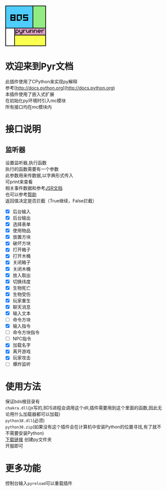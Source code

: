 ![logo](logo.png)<br>
# 欢迎来到Pyr文档
此插件使用了CPython来实现py解释<br>
参考[http://docs.python.org](http://docs.python.org)<br>
本插件使用了嵌入式扩展<br>
在初始化py环境时引入mc模块<br>
所有接口均在mc模块内
# 接口说明
## 监听器
设置监听器,执行函数<br>
执行的函数需要有一个参数<br>
此参数用来传数据,以字典形式传入<br>
可print来查看<br>
相关事件数据和参考[JSR文档](http://game.xiafox.com/jsrdevdoc.htm#reg_t2)<br>
也可以参考[帮助](帮助.txt)<br>
返回值决定是否拦截（True继续，False拦截）<br>
* [x] 后台输入
* [x] 后台输出
* [x] 选择表单
* [x] 使用物品
* [x] 放置方块
* [x] 破坏方块
* [x] 打开箱子
* [x] 打开木桶
* [x] 关闭箱子
* [x] 关闭木桶
* [x] 放入取出
* [x] 切换纬度
* [x] 生物死亡
* [x] 生物受伤
* [x] 玩家重生
* [x] 聊天消息
* [x] 输入文本
* [ ] 命令方块
* [x] 输入指令
* [ ] 命令方块指令
* [ ] NPC指令
* [x] 加载名字
* [x] 离开游戏
* [x] 玩家攻击
* [ ] 爆炸监听
# 使用方法
保证bds根目录有<br>
`chakra.dll`(jx写的,BDS进程会调用这个dll,插件需要用到这个里面的函数,因此无论用什么加载器都可以加载)<br>
`python38.dll`(必须)<br>
`python38.zip`(如果没有这个插件会在计算机中安装Python的位置寻找,有了就不不需要安装Python)<br>
[下载链接](https://www.python.org/ftp/python/3.8.6/python-3.8.6-embed-amd64.zip)
创建py文件夹<br>
开服即可<br>
# 更多功能
控制台输入`pyreload`可以重载插件